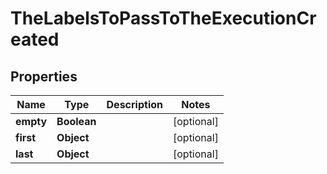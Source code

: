 

# TheLabelsToPassToTheExecutionCreated


## Properties

| Name | Type | Description | Notes |
|------------ | ------------- | ------------- | -------------|
|**empty** | **Boolean** |  |  [optional] |
|**first** | **Object** |  |  [optional] |
|**last** | **Object** |  |  [optional] |



